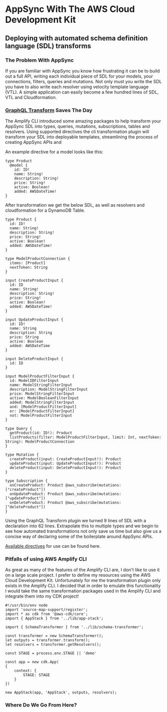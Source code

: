 # AppSync With The AWS Cloud Development Kit

## Deploying with automated schema definition language (SDL) transforms

### The Problem With AppSync

If you are familiar with AppSync you know how frustrating it can be to build out a full API, writing each individual piece of SDL for your models, your connections, filters, queries and mutations. Not only must you write the SDL you have to also write each resolver using velocity template language (VTL). A simple application can easily become a few hundred lines of SDL, VTL and Cloudformation. 

### [GraphQL Transform](https://docs.amplify.aws/cli/graphql-transformer/storage) Saves The Day

The Amplify CLI introduced some amazing packages to help transform your AppSync SDL into types, queries, mutations, subscriptions, tables and resolvers. Using supported directives the cli transformation plugin will transform your SDL into deployable templates, streamlining the process of creating AppSync APIs and 

An example directive for a model looks like this:
```
type Product
  @model {
    id: ID!
    name: String!
    description: String!
    price: String!
    active: Boolean!
    added: AWSDateTime!
}
```

After transformation we get the below SDL, as well as resolvers and cloudformation for a DynamoDB Table.

```collapsible
type Product {
  id: ID!
  name: String!
  description: String!
  price: String!
  active: Boolean!
  added: AWSDateTime!
}

type ModelProductConnection {
  items: [Product]
  nextToken: String
}

input CreateProductInput {
  id: ID
  name: String!
  description: String!
  price: String!
  active: Boolean!
  added: AWSDateTime!
}

input UpdateProductInput {
  id: ID!
  name: String
  description: String
  price: String
  active: Boolean
  added: AWSDateTime
}

input DeleteProductInput {
  id: ID
}

input ModelProductFilterInput {
  id: ModelIDFilterInput
  name: ModelStringFilterInput
  description: ModelStringFilterInput
  price: ModelStringFilterInput
  active: ModelBooleanFilterInput
  added: ModelStringFilterInput
  and: [ModelProductFilterInput]
  or: [ModelProductFilterInput]
  not: ModelProductFilterInput
}

type Query {
  getProduct(id: ID!): Product
  listProducts(filter: ModelProductFilterInput, limit: Int, nextToken: String): ModelProductConnection
}

type Mutation {
  createProduct(input: CreateProductInput!): Product
  updateProduct(input: UpdateProductInput!): Product
  deleteProduct(input: DeleteProductInput!): Product
}

type Subscription {
  onCreateProduct: Product @aws_subscribe(mutations: ["createProduct"])
  onUpdateProduct: Product @aws_subscribe(mutations: ["updateProduct"])
  onDeleteProduct: Product @aws_subscribe(mutations: ["deleteProduct"])
}
```

Using the GraphQL Transform plugin we turned 9 lines of SDL with a declaration into 62 lines. Extrapolate this to multiple types and we begin to see how automated transformations not only save us time but also give us a concise way of declaring some of the boilerplate around AppSync APIs.

[Available directives](https://aws-amplify.github.io/docs/cli-toolchain/graphql?sdk=js#directives) for use can be found here.

### Pitfalls of using AWS Amplify CLI

As great as many of the features of the Amplify CLI are, I don't like to use it on a large scale project. I prefer to define my resources using the AWS Cloud Development Kit. Unfortunately for me the transformation plugin only exists in the Amplify CLI. I decided that in order to emulate this functionality I would take the same transformation packages used in the Amplify CLI and integrate them into my CDK project! 


```
#!/usr/bin/env node
import 'source-map-support/register';
import * as cdk from '@aws-cdk/core';
import { AppStack } from '../lib/app-stack';

import { SchemaTransformer } from '../lib/schema-transformer';

const transformer = new SchemaTransformer();
let outputs = transformer.transform();
let resolvers = transformer.getResolvers();

const STAGE = process.env.STAGE || 'demo'

const app = new cdk.App(
{ 
    context: { 
        STAGE: STAGE
    }
})

new AppStack(app, 'AppStack', outputs, resolvers);
```

### Where Do We Go From Here?

